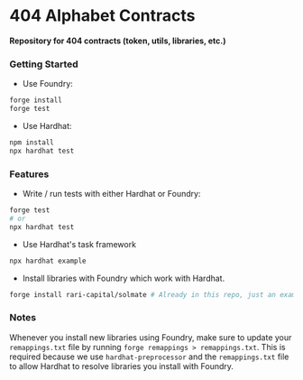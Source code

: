 # 404 Alphabet Contracts

**Repository for 404 contracts (token, utils, libraries, etc.)**

### Getting Started

-   Use Foundry:

```bash
forge install
forge test
```

-   Use Hardhat:

```bash
npm install
npx hardhat test
```

### Features

-   Write / run tests with either Hardhat or Foundry:

```bash
forge test
# or
npx hardhat test
```

-   Use Hardhat's task framework

```bash
npx hardhat example
```

-   Install libraries with Foundry which work with Hardhat.

```bash
forge install rari-capital/solmate # Already in this repo, just an example
```

### Notes

Whenever you install new libraries using Foundry, make sure to update your `remappings.txt` file by running `forge remappings > remappings.txt`. This is required because we use `hardhat-preprocessor` and the `remappings.txt` file to allow Hardhat to resolve libraries you install with Foundry.
